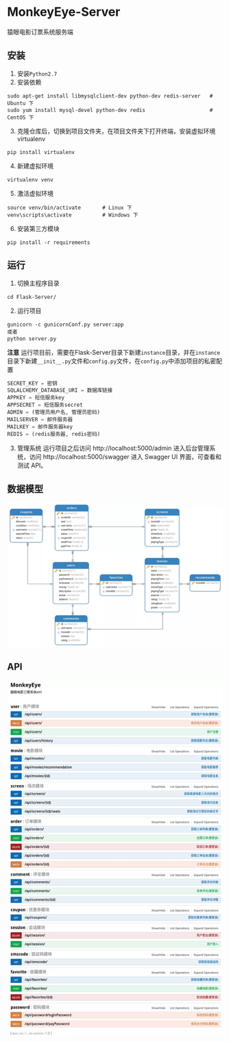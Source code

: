 # MonkeyEye-Server

猿眼电影订票系统服务端

## 安装
1. 安装`Python2.7`
2. 安装依赖
```
sudo apt-get install libmysqlclient-dev python-dev redis-server   # Ubuntu 下
sudo yum install mysql-devel python-dev redis                     # CentOS 下
```
3. 克隆仓库后，切换到项目文件夹，在项目文件夹下打开终端，安装虚拟环境virtualenv
```
pip install virtualenv
```
4. 新建虚拟环境
```
virtualenv venv
```
5. 激活虚拟环境
```
source venv/bin/activate       # Linux 下
venv\scripts\activate          # Windows 下
```
6. 安装第三方模块
```
pip install -r requirements
```
## 运行
1. 切换主程序目录
```
cd Flask-Server/
```
2. 运行项目
```
gunicorn -c gunicornConf.py server:app
或者
python server.py
```
**注意** 运行项目前，需要在Flask-Server目录下新建`instance`目录，并在`instance`目录下新建`__init__.py`文件和`config.py`文件，在`config.py`中添加项目的私密配置
```python
SECRET_KEY = 密钥
SQLALCHEMY_DATABASE_URI = 数据库链接
APPKEY = 短信服务key
APPSECRET = 短信服务secret
ADMIN = (管理员用户名, 管理员密码)
MAILSERVER = 邮件服务器
MAILKEY = 邮件服务器key
REDIS = (redis服务器, redis密码)
```
3. 管理系统
运行项目之后访问 http://localhost:5000/admin 进入后台管理系统，访问 http://localhost:5000/swagger 进入 Swagger UI 界面，可查看和测试 API。

## 数据模型
![数据模型](images/model.webp)
## API
![Swagger UI](images/SwaggerUI.webp)
